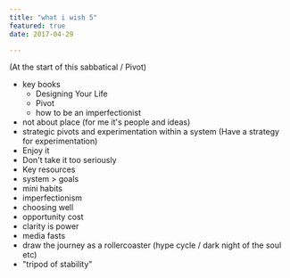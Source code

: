 ```yaml
---
title: "what i wish 5"
featured: true
date: 2017-04-29

---
```


(At the start of this sabbatical / Pivot)

- key books
	- Designing Your Life
	- Pivot
	- how to be an imperfectionist
- not about place (for me it's people and ideas)
- strategic pivots and experimentation within a system (Have a strategy for experimentation)
- Enjoy it
- Don't take it too seriously
- Key resources
- system \> goals
- mini habits
- imperfectionism
- choosing well
- opportunity cost
- clarity is power
- media fasts
- draw the journey as a rollercoaster (hype cycle / dark night of the soul etc)
- "tripod of stability"


